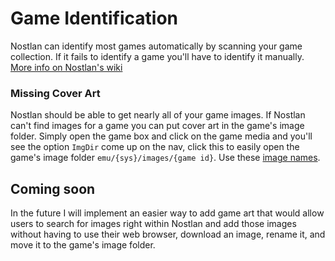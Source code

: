 # Game Identification

Nostlan can identify most games automatically by scanning your game collection. If it fails to identify a game you'll have to identify it manually. [More info on Nostlan's wiki](https://github.com/quinton-ashley/nostlan/wiki/Game-Identification)

### Missing Cover Art

Nostlan should be able to get nearly all of your game images. If Nostlan can't find images for a game you can put cover art in the game's image folder. Simply open the game box and click on the game media and you'll see the option `ImgDir` come up on the nav, click this to easily open the game's image folder `emu/{sys}/images/{game id}`. Use these [image names](https://github.com/quinton-ashley/nostlan/wiki/Image-Names-to-use-for-Game-Art).

## Coming soon

In the future I will implement an easier way to add game art that would allow users to search for images right within Nostlan and add those images without having to use their web browser, download an image, rename it, and move it to the game's image folder.
